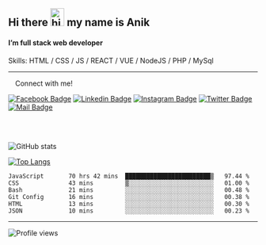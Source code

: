 ## Hi there <img src="https://user-images.githubusercontent.com/1303154/88677602-1635ba80-d120-11ea-84d8-d263ba5fc3c0.gif" width="28px" height="36" alt="hi"> my name is Anik

#### I’m full stack web developer

Skills:  HTML / CSS / JS / REACT / VUE / NodeJS / PHP / MySql


---

&emsp;Connect with me!

<a href="https://www.facebook.com/anik.aritro" target="_blank">![Facebook Badge](https://img.shields.io/badge/Facebook-1877F2?style=for-the-badge&logo=facebook&logoColor=white)</a> [![Linkedin Badge](https://img.shields.io/badge/LinkedIn-0077B5?style=for-the-badge&logo=linkedin&logoColor=white)](https://www.linkedin.com/in/anik-hossain540323/) [![Instagram Badge](https://img.shields.io/badge/Instagram-E4405F?style=for-the-badge&logo=instagram&logoColor=white)](https://www.instagram.com/aritro.anik) [![Twitter Badge](https://img.shields.io/badge/Twitter-1DA1F2?style=for-the-badge&logo=twitter&logoColor=white)](https://twitter.com/AritroAnik) [![Mail Badge](https://img.shields.io/badge/Gmail-D14836?style=for-the-badge&logo=gmail&logoColor=white)](mailto:anikhossain9120@gmail.com)

</br>
</br>


![GitHub stats](https://github-readme-stats.vercel.app/api?username=anik-hossain&show_icons=true&theme=monokai)

[![Top Langs](https://github-readme-stats.vercel.app/api/top-langs/?username=anik-hossain&layout=compact&theme=monokai)](https://github.com/anik-hossain)

<!--START_SECTION:waka-->

```text
JavaScript       70 hrs 42 mins  ████████████████████████▒   97.44 %
CSS              43 mins         ▒░░░░░░░░░░░░░░░░░░░░░░░░   01.00 %
Bash             21 mins         ░░░░░░░░░░░░░░░░░░░░░░░░░   00.48 %
Git Config       16 mins         ░░░░░░░░░░░░░░░░░░░░░░░░░   00.38 %
HTML             13 mins         ░░░░░░░░░░░░░░░░░░░░░░░░░   00.30 %
JSON             10 mins         ░░░░░░░░░░░░░░░░░░░░░░░░░   00.23 %
```

<!--END_SECTION:waka-->
---

![Profile views](https://gpvc.arturio.dev/anik-hossain)  
